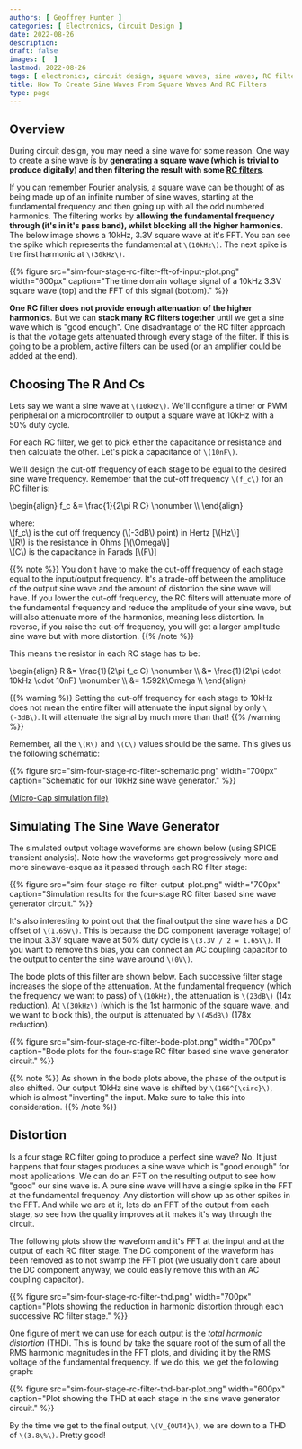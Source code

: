 ```yaml
---
authors: [ Geoffrey Hunter ]
categories: [ Electronics, Circuit Design ]
date: 2022-08-26
description: 
draft: false
images: [  ]
lastmod: 2022-08-26
tags: [ electronics, circuit design, square waves, sine waves, RC filters, Fourier, digital, analogue, simulations, Micro-Cap, SPICE ]
title: How To Create Sine Waves From Square Waves And RC Filters
type: page
---
```


## Overview

During circuit design, you may need a sine wave for some reason. One way to create a sine wave is by **generating a square wave (which is trivial to produce digitally) and then filtering the result with some [RC filters](/electronics/circuit-design/analogue-filters/)**.

If you can remember Fourier analysis, a square wave can be thought of as being made up of an infinite number of sine waves, starting at the fundamental frequency and then going up with all the odd numbered harmonics. The filtering works by **allowing the fundamental frequency through (it's in it's pass band), whilst blocking all the higher harmonics**. The below image shows a 10kHz, 3.3V square wave at it's FFT. You can see the spike which represents the fundamental at `\(10kHz\)`. The next spike is the first harmonic at `\(30kHz\)`. 

{{% figure src="sim-four-stage-rc-filter-fft-of-input-plot.png" width="600px" caption="The time domain voltage signal of a 10kHz 3.3V square wave (top) and the FFT of this signal (bottom)." %}}

**One RC filter does not provide enough attenuation of the higher harmonics**. But we can **stack many RC filters together** until we get a sine wave which is "good enough". One disadvantage of the RC filter approach is that the voltage gets attenuated through every stage of the filter. If this is going to be a problem, active filters can be used (or an amplifier could be added at the end).

## Choosing The R And Cs

Lets say we want a sine wave at `\(10kHz\)`. We'll configure a timer or PWM peripheral on a microcontroller to output a square wave at 10kHz with a 50% duty cycle.

For each RC filter, we get to pick either the capacitance or resistance and then calculate the other. Let's pick a capacitance of `\(10nF\)`.

We'll design the cut-off frequency of each stage to be equal to the desired sine wave frequency. Remember that the cut-off frequency `\(f_c\)` for an RC filter is:

<p>\begin{align}
f_c &= \frac{1}{2\pi R C} \nonumber \\
\end{align}</p>

<p class="centered">
where:</br>
\(f_c\) is the cut off frequency (\(-3dB\) point) in Hertz [\(Hz\)]</br>
\(R\) is the resistance in Ohms [\(\Omega\)]</br>
\(C\) is the capacitance in Farads [\(F\)]</br>
</p>

{{% note %}}
You don't have to make the cut-off frequency of each stage equal to the input/output frequency. It's a trade-off between the amplitude of the output sine wave and the amount of distortion the sine wave will have. If you lower the cut-off frequency, the RC filters will attenuate more of the fundamental frequency and reduce the amplitude of your sine wave, but will also attenuate more of the harmonics, meaning less distortion. In reverse, if you raise the cut-off frequency, you will get a larger amplitude sine wave but with more distortion.
{{% /note %}}

This means the resistor in each RC stage has to be:

<p>\begin{align}
R &= \frac{1}{2\pi f_c C} \nonumber \\
  &= \frac{1}{2\pi \cdot 10kHz \cdot 10nF} \nonumber \\
  &= 1.592k\Omega \\
\end{align}</p>

{{% warning %}}
Setting the cut-off frequency for each stage to 10kHz does not mean the entire filter will attenuate the input signal by only `\(-3dB\)`. It will attenuate the signal by much more than that!
{{% /warning %}}

Remember, all the `\(R\)` and `\(C\)` values should be the same. This gives us the following schematic:

{{% figure src="sim-four-stage-rc-filter-schematic.png" width="700px" caption="Schematic for our 10kHz sine wave generator." %}}

[(Micro-Cap simulation file)](sim-four-stage-rc-filter.cir)

## Simulating The Sine Wave Generator

The simulated output voltage waveforms are shown below (using SPICE transient analysis). Note how the waveforms get progressively more and more sinewave-esque as it passed through each RC filter stage:

{{% figure src="sim-four-stage-rc-filter-output-plot.png" width="700px" caption="Simulation results for the four-stage RC filter based sine wave generator circuit." %}}

It's also interesting to point out that the final output the sine wave has a DC offset of `\(1.65V\)`. This is because the DC component (average voltage) of the input 3.3V square wave at 50% duty cycle is `\(3.3V / 2 = 1.65V\)`. If you want to remove this bias, you can connect an AC coupling capacitor to the output to center the sine wave around `\(0V\)`.

The bode plots of this filter are shown below. Each successive filter stage increases the slope of the attenuation. At the fundamental frequency (which the frequency we want to pass) of `\(10kHz)`, the attenuation is `\(23dB\)` (14x reduction). At `\(30kHz\)` (which is the 1st harmonic of the square wave, and we want to block this), the output is attenuated by `\(45dB\)` (178x reduction).

{{% figure src="sim-four-stage-rc-filter-bode-plot.png" width="700px" caption="Bode plots for the four-stage RC filter based sine wave generator circuit." %}}

{{% note %}}
As shown in the bode plots above, the phase of the output is also shifted. Our output 10kHz sine wave is shifted by `\(166^{\circ}\)`, which is almost "inverting" the input. Make sure to take this into consideration.
{{% /note %}}

## Distortion

Is a four stage RC filter going to produce a perfect sine wave? No. It just happens that four stages produces a sine wave which is "good enough" for most applications. We can do an FFT on the resulting output to see how "good" our sine wave is. A pure sine wave will have a single spike in the FFT at the fundamental frequency. Any distortion will show up as other spikes in the FFT. And while we are at it, lets do an FFT of the output from each stage, so see how the quality improves at it makes it's way through the circuit.

The following plots show the waveform and it's FFT at the input and at the output of each RC filter stage. The DC component of the waveform has been removed as to not swamp the FFT plot (we usually don't care about the DC component anyway, we could easily remove this with an AC coupling capacitor).

{{% figure src="sim-four-stage-rc-filter-thd.png" width="700px" caption="Plots showing the reduction in harmonic distortion through each successive RC filter stage." %}}

One figure of merit we can use for each output is the _total harmonic distortion_ (THD). This is found by take the square root of the sum of all the RMS harmonic magnitudes in the FFT plots, and dividing it by the RMS voltage of the fundamental frequency. If we do this, we get the following graph:

{{% figure src="sim-four-stage-rc-filter-thd-bar-plot.png" width="600px" caption="Plot showing the THD at each stage in the sine wave generator circuit." %}}

By the time we get to the final output, `\(V_{OUT4}\)`, we are down to a THD of `\(3.8\%\)`. Pretty good!
